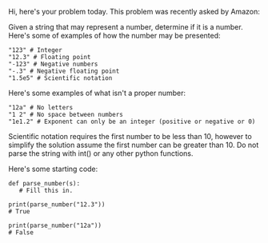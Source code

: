 Hi, here's your problem today. This problem was recently asked by Amazon:

Given a string that may represent a number, determine if it is a number. Here's some of examples of how the number may be presented:
```
"123" # Integer
"12.3" # Floating point
"-123" # Negative numbers
"-.3" # Negative floating point
"1.5e5" # Scientific notation
```
Here's some examples of what isn't a proper number:
```
"12a" # No letters
"1 2" # No space between numbers
"1e1.2" # Exponent can only be an integer (positive or negative or 0)
```
Scientific notation requires the first number to be less than 10, however to simplify the solution assume the first number can be greater than 10. Do not parse the string with int() or any other python functions.

Here's some starting code:
```
def parse_number(s):
   # Fill this in.
   
print(parse_number("12.3"))
# True

print(parse_number("12a"))
# False
```

